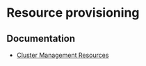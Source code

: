 # Resource provisioning

## Documentation

* [Cluster Management Resources](https://github.com/rancher/dashboard/blob/master/docs/developer/cluster-management-resources.md)
